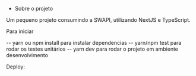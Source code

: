- Sobre o projeto

Um pequeno projeto consumindo a SWAPI, utilizando NextJS e TypeScript.

Para iniciar

-- yarn ou npm install para instalar dependencias
-- yarn/npm test para rodar os testes unitários
-- yarn dev para rodar o projeto em ambiente desenvolvimento


Deploy: 
